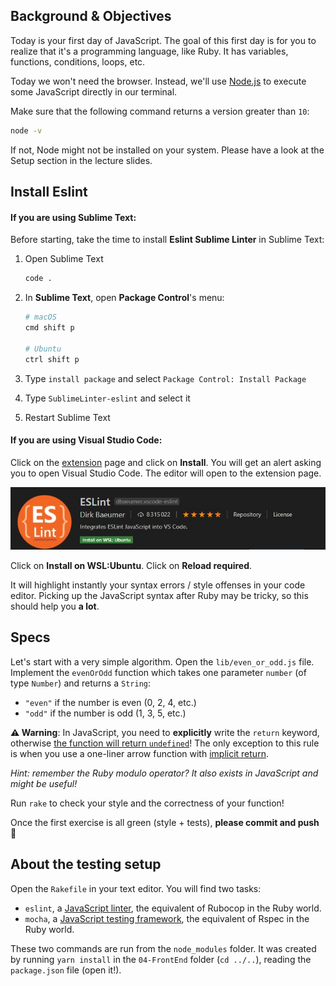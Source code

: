 ## Background & Objectives

Today is your first day of JavaScript. The goal of this first day is for you to realize that it's a programming language, like Ruby. It has variables, functions, conditions, loops, etc.

Today we won't need the browser. Instead, we'll use [Node.js](https://nodejs.org/en/) to execute some JavaScript directly in our terminal.

Make sure that the following command returns a version greater than `10`:

```bash
node -v
```

If not, Node might not be installed on your system. Please have a look at the Setup section in the lecture slides.

## Install Eslint

#### If you are using Sublime Text:

Before starting, take the time to install **Eslint Sublime Linter** in Sublime Text: 

1. Open Sublime Text

    ```bash
    code .
    ```

2. In **Sublime Text**, open **Package Control**'s menu:

    ```bash
    # macOS
    cmd shift p

    # Ubuntu
    ctrl shift p
    ```

3. Type `install package` and select `Package Control: Install Package`
4. Type `SublimeLinter-eslint` and select it
5. Restart Sublime Text

#### If you are using Visual Studio Code:

Click on the [extension](https://marketplace.visualstudio.com/items?itemName=dbaeumer.vscode-eslint) page and click on **Install**.
You will get an alert asking you to open Visual Studio Code. The editor will open to the extension page.

![eslint_vscode](eslint_vscode.jpg)

Click on **Install on WSL:Ubuntu**. Click on **Reload required**.



It will highlight instantly your syntax errors / style offenses in your code editor. Picking up the JavaScript syntax after Ruby may be tricky, so this should help you **a lot**.

## Specs

Let's start with a very simple algorithm. Open the `lib/even_or_odd.js` file. Implement the `evenOrOdd` function which takes one parameter `number` (of type `Number`) and returns a `String`:

- `"even"` if the number is even (0, 2, 4, etc.)
- `"odd"` if the number is odd (1, 3, 5, etc.)

**⚠️ Warning**: In JavaScript, you need to **explicitly** write the `return` keyword, otherwise [the function will return `undefined`](https://developer.mozilla.org/en-US/docs/Web/JavaScript/Reference/Statements/return#Syntax)! The only exception to this rule is when you use a one-liner arrow function with [implicit return](https://developer.mozilla.org/en-US/docs/Web/JavaScript/Reference/Functions/Arrow_functions#Function_body).

 _Hint: remember the Ruby modulo operator? It also exists in JavaScript and might be useful!_

Run `rake` to check your style and the correctness of your function!

Once the first exercise is all green (style + tests), **please commit and push** 🙏

## About the testing setup

Open the `Rakefile` in your text editor. You will find two tasks:

- `eslint`, a [JavaScript linter](http://eslint.org/), the equivalent of Rubocop in the Ruby world.
- `mocha`, a [JavaScript testing framework](https://mochajs.org), the equivalent of Rspec in the Ruby world.

These two commands are run from the `node_modules` folder. It was created by running `yarn install` in the `04-FrontEnd` folder (`cd ../..`), reading the `package.json` file (open it!).

